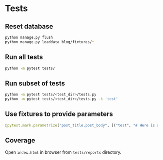 # Tests

## Reset database

```bash
python manage.py flush
python manage.py loaddata blog/fixtures/*
```

## Run all tests

```bash
python -m pytest tests/
```

## Run subset of tests

```bash
python -m pytest tests/<test_dir>/tests.py
python -m pytest tests/<test_dir>/tests.py -k 'test'
```

## Use fixtures to provide parameters

```python
@pytest.mark.parametrize("post_title,post_body", [("test", "# Here is a body title")])
```

## Coverage

Open `index.html` in browser from `tests/reports` directory.
